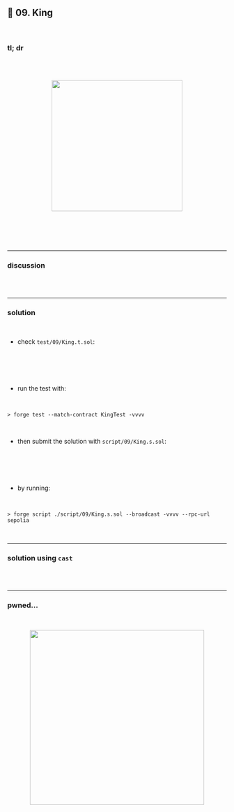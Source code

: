 ## 👾 09. King

<br>


### tl; dr

<br>





<br>
  
<p align="center">
<img width="300" src="">
</p>


<br>

```solidity

```


<br>

---

### discussion

<br>

<br>



----

### solution

<br>

* check `test/09/King.t.sol`:

<br>

```solidity

```

<br>

* run the test with:

<br>

```shell
> forge test --match-contract KingTest -vvvv    
```



<br>

* then submit the solution with `script/09/King.s.sol`:

<br>

```solidity

```

<br>

* by running:

<br>

```shell
> forge script ./script/09/King.s.sol --broadcast -vvvv --rpc-url sepolia
```

<br>


---

### solution using `cast`

<br>

<br>

----

### pwned...


<br>

  
<p align="center">
<img width="400" src="https://github.com/go-outside-labs/ethernaut-foundry-writeups-sol/assets/138340846/ba3f82a3-00c0-43f9-a423-588d7f6e4c70">
</p>



<br>


